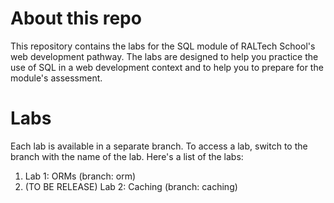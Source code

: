 # About this repo
This repository contains the labs for the SQL module of RALTech School's web development pathway. The labs are designed to help you practice the use of SQL in a web development context and to help you to prepare for the module's assessment.

# Labs
Each lab is available in a separate branch. To access a lab, switch to the branch with the name of the lab.
Here's a list of the labs:

1. Lab 1: ORMs (branch: orm)
2. (TO BE RELEASE) Lab 2: Caching (branch: caching)